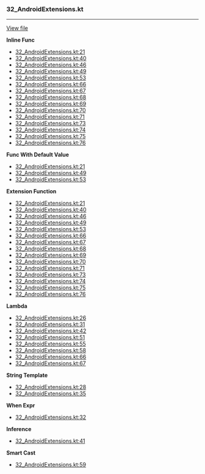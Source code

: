 ### 32_AndroidExtensions.kt
---
[View file](../../recall_analyzed/32_AndroidExtensions.kt)

**Inline Func**

 - [32_AndroidExtensions.kt:21](../../recall_analyzed/32_AndroidExtensions.kt#L21)
 - [32_AndroidExtensions.kt:40](../../recall_analyzed/32_AndroidExtensions.kt#L40)
 - [32_AndroidExtensions.kt:46](../../recall_analyzed/32_AndroidExtensions.kt#L46)
 - [32_AndroidExtensions.kt:49](../../recall_analyzed/32_AndroidExtensions.kt#L49)
 - [32_AndroidExtensions.kt:53](../../recall_analyzed/32_AndroidExtensions.kt#L53)
 - [32_AndroidExtensions.kt:66](../../recall_analyzed/32_AndroidExtensions.kt#L66)
 - [32_AndroidExtensions.kt:67](../../recall_analyzed/32_AndroidExtensions.kt#L67)
 - [32_AndroidExtensions.kt:68](../../recall_analyzed/32_AndroidExtensions.kt#L68)
 - [32_AndroidExtensions.kt:69](../../recall_analyzed/32_AndroidExtensions.kt#L69)
 - [32_AndroidExtensions.kt:70](../../recall_analyzed/32_AndroidExtensions.kt#L70)
 - [32_AndroidExtensions.kt:71](../../recall_analyzed/32_AndroidExtensions.kt#L71)
 - [32_AndroidExtensions.kt:73](../../recall_analyzed/32_AndroidExtensions.kt#L73)
 - [32_AndroidExtensions.kt:74](../../recall_analyzed/32_AndroidExtensions.kt#L74)
 - [32_AndroidExtensions.kt:75](../../recall_analyzed/32_AndroidExtensions.kt#L75)
 - [32_AndroidExtensions.kt:76](../../recall_analyzed/32_AndroidExtensions.kt#L76)

**Func With Default Value**

 - [32_AndroidExtensions.kt:21](../../recall_analyzed/32_AndroidExtensions.kt#L21)
 - [32_AndroidExtensions.kt:49](../../recall_analyzed/32_AndroidExtensions.kt#L49)
 - [32_AndroidExtensions.kt:53](../../recall_analyzed/32_AndroidExtensions.kt#L53)

**Extension Function**

 - [32_AndroidExtensions.kt:21](../../recall_analyzed/32_AndroidExtensions.kt#L21)
 - [32_AndroidExtensions.kt:40](../../recall_analyzed/32_AndroidExtensions.kt#L40)
 - [32_AndroidExtensions.kt:46](../../recall_analyzed/32_AndroidExtensions.kt#L46)
 - [32_AndroidExtensions.kt:49](../../recall_analyzed/32_AndroidExtensions.kt#L49)
 - [32_AndroidExtensions.kt:53](../../recall_analyzed/32_AndroidExtensions.kt#L53)
 - [32_AndroidExtensions.kt:66](../../recall_analyzed/32_AndroidExtensions.kt#L66)
 - [32_AndroidExtensions.kt:67](../../recall_analyzed/32_AndroidExtensions.kt#L67)
 - [32_AndroidExtensions.kt:68](../../recall_analyzed/32_AndroidExtensions.kt#L68)
 - [32_AndroidExtensions.kt:69](../../recall_analyzed/32_AndroidExtensions.kt#L69)
 - [32_AndroidExtensions.kt:70](../../recall_analyzed/32_AndroidExtensions.kt#L70)
 - [32_AndroidExtensions.kt:71](../../recall_analyzed/32_AndroidExtensions.kt#L71)
 - [32_AndroidExtensions.kt:73](../../recall_analyzed/32_AndroidExtensions.kt#L73)
 - [32_AndroidExtensions.kt:74](../../recall_analyzed/32_AndroidExtensions.kt#L74)
 - [32_AndroidExtensions.kt:75](../../recall_analyzed/32_AndroidExtensions.kt#L75)
 - [32_AndroidExtensions.kt:76](../../recall_analyzed/32_AndroidExtensions.kt#L76)

**Lambda**

 - [32_AndroidExtensions.kt:26](../../recall_analyzed/32_AndroidExtensions.kt#L26)
 - [32_AndroidExtensions.kt:31](../../recall_analyzed/32_AndroidExtensions.kt#L31)
 - [32_AndroidExtensions.kt:42](../../recall_analyzed/32_AndroidExtensions.kt#L42)
 - [32_AndroidExtensions.kt:51](../../recall_analyzed/32_AndroidExtensions.kt#L51)
 - [32_AndroidExtensions.kt:55](../../recall_analyzed/32_AndroidExtensions.kt#L55)
 - [32_AndroidExtensions.kt:58](../../recall_analyzed/32_AndroidExtensions.kt#L58)
 - [32_AndroidExtensions.kt:66](../../recall_analyzed/32_AndroidExtensions.kt#L66)
 - [32_AndroidExtensions.kt:67](../../recall_analyzed/32_AndroidExtensions.kt#L67)

**String Template**

 - [32_AndroidExtensions.kt:28](../../recall_analyzed/32_AndroidExtensions.kt#L28)
 - [32_AndroidExtensions.kt:35](../../recall_analyzed/32_AndroidExtensions.kt#L35)

**When Expr**

 - [32_AndroidExtensions.kt:32](../../recall_analyzed/32_AndroidExtensions.kt#L32)

**Inference**

 - [32_AndroidExtensions.kt:41](../../recall_analyzed/32_AndroidExtensions.kt#L41)

**Smart Cast**

 - [32_AndroidExtensions.kt:59](../../recall_analyzed/32_AndroidExtensions.kt#L59)
